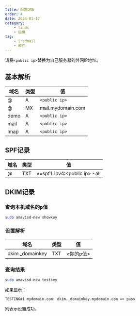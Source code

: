 ```yaml
---
title: 配置DNS
order: 4
date: 2024-01-17
category:
    - linux
    - 运维
tag:
    - iredmail
    - 邮件
---
```

请将`<public ip>`替换为自己服务器的外网IP地址。

## 基本解析

| 域名   | 类型 | 值                |
| ---- | -- | ---------------- |
| @    | A  | `<public ip>`    |
| @    | MX | mail.mydomain.com |
| demo | A  | `<public ip>`    |
| mail | A  | `<public ip>`    |
| imap | A  | `<public ip>`    |

## SPF记录

| 域名 | 类型  | 值                              |
| -- | --- | ------------------------------ |
| @  | TXT | v=spf1 ipv4:\<public ip> \~all |

## DKIM记录

### 查询本机域名的p值

```bash
sudo amavisd-new showkey
```

### 设置解析

| 域名               | 类型  | 值      |
| ---------------- | --- | ------ |
| dkim.\_domainkey | TXT | <你的p值> |

### 查询结果

```bash
sudo amavisd-new testkey
```

如果显示：

`TESTING#1 mydomain.com: dkim._domainkey.mydomain.com => pass`

则表示设置成功。
